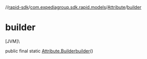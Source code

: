 //[rapid-sdk](../../../index.md)/[com.expediagroup.sdk.rapid.models](../index.md)/[Attribute](index.md)/[builder](builder.md)

# builder

[JVM]\

public final static [Attribute.Builder](-builder/index.md)[builder](builder.md)()
